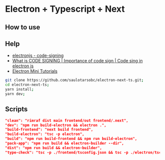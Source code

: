 # Electron + Typescript + Next

## How to use

## Help

- [electronjs - code-signing](https://www.electronjs.org/docs/latest/tutorial/code-signing)
- [What is CODE SIGNING | Importance of code sign | Code sing in electron js](https://youtu.be/a27EtDuUGYg)
- [Electron Mini Tutorials](https://youtube.com/playlist?list=PL_2VhOvlMk4XLzvGgqbmjF9PkVgUGMDcJ&si=7r5qeWiby_1d6vCr)

```sh
git clone https://github.com/saulotarsobc/electron-next-ts.git;
cd electron-next-ts;
yarn install;
yarn dev;
```

## Scripts

```json
"clean": "rimraf dist main frontend/out frontend/.next",
"dev": "npm run build-electron && electron .",
"build-frontend": "next build frontend",
"build-electron": "tsc -p electron",
"build": "npm run build-frontend && npm run build-electron",
"pack-app": "npm run build && electron-builder --dir",
"dist": "npm run build && electron-builder",
"type-check": "tsc -p ./frontend/tsconfig.json && tsc -p ./electron/tsconfig.json"
```
